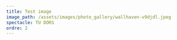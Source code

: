 ```yaml
---
title: Test image
image_path: /assets/images/photo_gallery/wallhaven-v9djdl.jpeg
spectacle: TU DORS
ordre: 2
---
```

